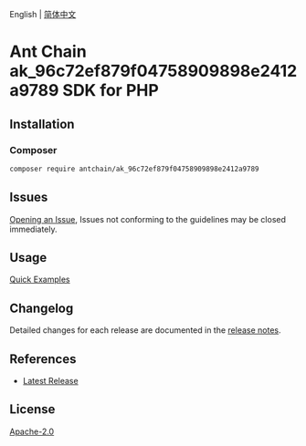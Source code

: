 English | [简体中文](README-CN.md)

# Ant Chain ak_96c72ef879f04758909898e2412a9789 SDK for PHP

## Installation

### Composer

```bash
composer require antchain/ak_96c72ef879f04758909898e2412a9789
```

## Issues

[Opening an Issue](https://github.com/alipay/antchain-openapi-prod-sdk/issues/new), Issues not conforming to the guidelines may be closed immediately.

## Usage

[Quick Examples](https://github.com/alipay/antchain-openapi-prod-sdk/blob/master/docs/0-Examples-EN.md#quick-examples)

## Changelog

Detailed changes for each release are documented in the [release notes](./ChangeLog.txt).

## References

* [Latest Release](https://github.com/antchain-openapi-sdk-php)

## License

[Apache-2.0](http://www.apache.org/licenses/LICENSE-2.0)

